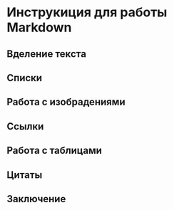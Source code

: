 # Инструкиция для работы Markdown

## Вделение текста

## Списки

## Работа с изобрадениями

## Ссылки

## Работа с таблицами

## Цитаты

## Заключение
